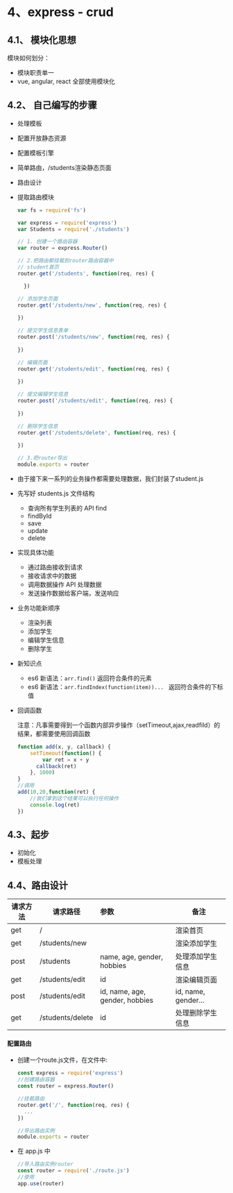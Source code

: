 # 4、express - crud

## 4.1、 模块化思想

模块如何划分：

- 模块职责单一
- vue, angular, react 全部使用模块化

## 4.2、 自己编写的步骤

- 处理模板

- 配置开放静态资源

- 配置模板引擎

- 简单路由，/students渲染静态页面

- 路由设计

- 提取路由模块

  ```javascript
  var fs = require('fs')
  
  var express = require('express')
  var Students = require('./students')
  
  // 1. 创建一个路由容器
  var router = express.Router()
  
  // 2.把路由都挂载到router路由容器中
  // student首页
  router.get('/students', function(req, res) {
  
    })
  
  // 添加学生页面
  router.get('/students/new', function(req, res) {
   
  })
  
  // 提交学生信息表单
  router.post('/students/new', function(req, res) {
    
  })
  
  // 编辑页面
  router.get('/students/edit', function(req, res) {
    
  })
  
  // 提交编辑学生信息
  router.post('/students/edit', function(req, res) {
    
  })
  
  // 删除学生信息
  router.get('/students/delete', function(req, res) {
    
  })
  
  // 3.把router导出
  module.exports = router
  ```

  

- 由于接下来一系列的业务操作都需要处理数据，我们封装了student.js

- 先写好 students.js 文件结构

  + 查询所有学生列表的 API find
  + findById
  + save
  + update
  + delete

- 实现具体功能
  - 通过路由接收到请求
  - 接收请求中的数据
  - 调用数据操作 API 处理数据
  - 发送操作数据给客户端，发送响应
  
- 业务功能新顺序
  - 渲染列表
  - 添加学生
  - 编辑学生信息
  - 删除学生
  
- 新知识点
  - es6 新语法：`arr.find()` 返回符合条件的元素
  - es6 新语法：`arr.findIndex(function(item))... `  返回符合条件的下标值
  
- 回调函数

  注意：凡事需要得到一个函数内部异步操作（setTimeout,ajax,readfild）的结果，都需要使用回调函数

  ```javascript
  function add(x, y, callback) {
      setTimeout(function() {
          var ret = x + y
      	callback(ret)
      }, 1000)
  }
  //调用
  add(10,20,function(ret) {
      //我们拿到这个结果可以执行任何操作
      console.log(ret)
  })
  ```

  

## 4.3、起步
- 初始化
- 模板处理

## 4.4、路由设计

| 请求方法 | 请求路径 | 参数 | 备注 |
| ------- | ------- | :------ | ------- |
| get     | / |      | 渲染首页 |
| get | /students/new |    | 渲染添加学生 |
| post | /students | name, age, gender, hobbies | 处理添加学生信息 |
| get | /students/edit | id | 渲染编辑页面 |
| post | /students/edit | id, name, age, gender, hobbies | id, name, gender... |
| get | /students/delete | id | 处理删除学生信息 |

#### 配置路由
  - 创建一个route.js文件，在文件中:
    ```javascript
    const express = require('express')
    //创建路由容器
    const router = express.Router()

    //挂载路由
    router.get('/', function(req, res) {
      ...
    })

    //导出路由实例
    module.exports = router
    ```
  - 在 app.js 中
    ```javascript
    //导入路由实例router
    const router = require('./route.js')
    //使用
    app.use(router)
    ```